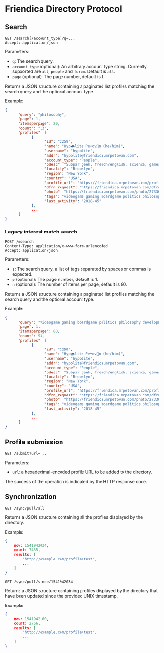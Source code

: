 # Friendica Directory Protocol

## Search

```
GET /search[/account_type]?q=...
Accept: application/json
```

Parameters:
- `q`: The search query.
- `account_type` (optional): An arbitrary account type string. Currently supported are `all`, `people` and `forum`. Default is `all`.
- `page` (optional): The page number, default is 1.

Returns a JSON structure containing a paginated list profiles matching the search query and the optional account type.

Example:

```json
{
      "query": "philosophy",
      "page": 1,
      "itemsperpage": 20,
      "count": "13",
      "profiles": [
            {
                  "id": "2259",
                  "name": "Hyp🌧lite Pe☂ov🍃n (he/him)",
                  "username": "hypolite",
                  "addr": "hypolite@friendica.mrpetovan.com",
                  "account_type": "People",
                  "pdesc": "Subpar geek, french/english, science, games, feminism, jokes and anything in between. Avatar by @DearMsDear@mastodon.art",
                  "locality": "Brooklyn",
                  "region": "New York",
                  "country": "USA",
                  "profile_url": "https://friendica.mrpetovan.com/profile/hypolite",
                  "dfrn_request": "https://friendica.mrpetovan.com/dfrn_request/hypolite",
                  "photo": "https://friendica.mrpetovan.com/photo/27330388315ae4ed2b03e3c116980490-4.jpg?ts=1541567135",
                  "tags": "videogame gaming boardgame politics philosophy development programming php",
                  "last_activity": "2018-45"
            },
            ...
      ]
}    
```

### Legacy interest match search

```
POST /msearch
Content-Type: application/x-www-form-urlencoded
Accept: application/json
```

Parameters:
- `s`: The search query, a list of tags separated by spaces or commas is expected.
- `p` (optional): The page number, default is 1.
- `n` (optional): The number of items per page, default is 80. 

Returns a JSON structure containing a paginated list profiles matching the search query and the optional account type.

Example:

```json
{
      "query": "videogame gaming boardgame politics philosophy development programming php",
      "page": 1,
      "itemsperpage": 80,
      "count": 93,
      "profiles": [
            {
                  "id": "2259",
                  "name": "Hyp🌧lite Pe☂ov🍃n (he/him)",
                  "username": "hypolite",
                  "addr": "hypolite@friendica.mrpetovan.com",
                  "account_type": "People",
                  "pdesc": "Subpar geek, french/english, science, games, feminism, jokes and anything in between. Avatar by @DearMsDear@mastodon.art",
                  "locality": "Brooklyn",
                  "region": "New York",
                  "country": "USA",
                  "profile_url": "https://friendica.mrpetovan.com/profile/hypolite",
                  "dfrn_request": "https://friendica.mrpetovan.com/dfrn_request/hypolite",
                  "photo": "https://friendica.mrpetovan.com/photo/27330388315ae4ed2b03e3c116980490-4.jpg?ts=1541567135",
                  "tags": "videogame gaming boardgame politics philosophy development programming php",
                  "last_activity": "2018-45"
            },
            ...
      ]
}    
```


## Profile submission

`GET /submit?url=...`

Parameters:
- `url`: a hexadecimal-encoded profile URL to be added to the directory.

The success of the operation is indicated by the HTTP response code.

## Synchronization

`GET /sync/pull/all`

Returns a JSON structure containing all the profiles displayed by the directory.

Example:
```json
{
    now: 1541942034,
    count: 7435,
    results: [
        "http://example.com/profile/test",
        ...
    ]
}
```

`GET /sync/pull/since/1541942034`

Returns a JSON structure containing profiles displayed by the directory that have been updated since the provided UNIX timestamp.

Example:
```json
{
    now: 1541942160,
    count: 2766,
    results: [
        "http://example.com/profile/test",
        ...
    ]
}
```